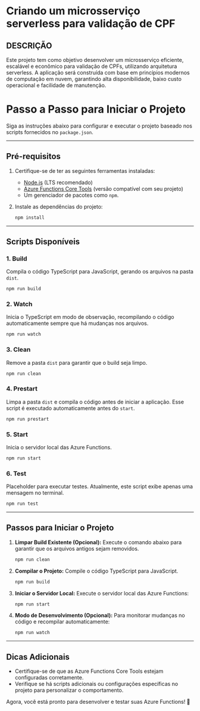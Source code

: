 # Criando um microsserviço serverless para validação de CPF
## DESCRIÇÃO
Este projeto tem como objetivo desenvolver um microsserviço eficiente, escalável e econômico para validação de CPFs, utilizando arquitetura serverless. A aplicação será construída com base em princípios modernos de computação em nuvem, garantindo alta disponibilidade, baixo custo operacional e facilidade de manutenção.
# Passo a Passo para Iniciar o Projeto

Siga as instruções abaixo para configurar e executar o projeto baseado nos scripts fornecidos no `package.json`.

---

## **Pré-requisitos**
1. Certifique-se de ter as seguintes ferramentas instaladas:
   - [Node.js](https://nodejs.org/) (LTS recomendado)
   - [Azure Functions Core Tools](https://learn.microsoft.com/en-us/azure/azure-functions/functions-run-local) (versão compatível com seu projeto)
   - Um gerenciador de pacotes como `npm`.

2. Instale as dependências do projeto:
   ```bash
   npm install
   ```

---

## **Scripts Disponíveis**

### **1. Build**
Compila o código TypeScript para JavaScript, gerando os arquivos na pasta `dist`.

```bash
npm run build
```

### **2. Watch**
Inicia o TypeScript em modo de observação, recompilando o código automaticamente sempre que há mudanças nos arquivos.

```bash
npm run watch
```

### **3. Clean**
Remove a pasta `dist` para garantir que o build seja limpo.

```bash
npm run clean
```

### **4. Prestart**
Limpa a pasta `dist` e compila o código antes de iniciar a aplicação. Esse script é executado automaticamente antes do `start`.

```bash
npm run prestart
```

### **5. Start**
Inicia o servidor local das Azure Functions.

```bash
npm run start
```

### **6. Test**
Placeholder para executar testes. Atualmente, este script exibe apenas uma mensagem no terminal.

```bash
npm run test
```

---

## **Passos para Iniciar o Projeto**

1. **Limpar Build Existente (Opcional):**
   Execute o comando abaixo para garantir que os arquivos antigos sejam removidos.
   ```bash
   npm run clean
   ```

2. **Compilar o Projeto:**
   Compile o código TypeScript para JavaScript.
   ```bash
   npm run build
   ```

3. **Iniciar o Servidor Local:**
   Execute o servidor local das Azure Functions:
   ```bash
   npm run start
   ```

4. **Modo de Desenvolvimento (Opcional):**
   Para monitorar mudanças no código e recompilar automaticamente:
   ```bash
   npm run watch
   ```

---

## **Dicas Adicionais**
- Certifique-se de que as Azure Functions Core Tools estejam configuradas corretamente.
- Verifique se há scripts adicionais ou configurações específicas no projeto para personalizar o comportamento.

Agora, você está pronto para desenvolver e testar suas Azure Functions! 🎉
